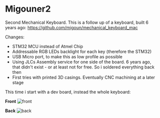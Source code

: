 # Migouner2
Second Mechanical Keyboard. This is a follow up of a keyboard, built 6 years ago: https://github.com/migoun/mechanical_keyboard_mac

Changes:
- STM32 MCU instead of Atmel Chip
- Addressable RGB LEDs backlight for each key (therefore the STM32)
- USB Micro port, to make this as low profile as possible
- Using JLCs Assembly service for one side of the board. 6 years ago, that didn't exist - or at least not for free. So i soldered everything back then
- First tries with printed 3D casings. Eventually CNC machining at a later stage


This time i start with a dev board, instead the whole keyboard:

**Front**
![front](./pics/frontpcb.png)

**Back**
![back](./pics/backpcb.png)